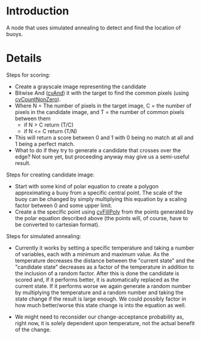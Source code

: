 # Introduction #

A node that uses simulated annealing to detect and find the location of buoys.


# Details #

Steps for scoring:
  * Create a grayscale image representing the candidate
  * Bitwise And ([cvAnd](http://opencv.willowgarage.com/documentation/operations_on_arrays.html#and)) it with the target to find the common pixels (using [cvCountNonZero](http://opencv.willowgarage.com/documentation/operations_on_arrays.html#countnonzero)).
  * Where N = The number of pixels in the target image, C = the number of pixels in the candidate image, and T = the number of common pixels between them
    * if N > C return (T/C)
    * if N <= C return (T/N)
  * This will return a score between 0 and 1 with 0 being no match at all and 1 being a perfect match.
  * What to do if they try to generate a candidate that crosses over the edge?  Not sure yet, but proceeding anyway may give us a semi-useful result.

Steps for creating candidate image:
  * Start with some kind of polar equation to create a polygon approximating a buoy from a specific central point.  The scale of the buoy can be changed by simply multiplying this equation by a scaling factor between 0 and some upper limit.
  * Create a the specific point using [cvFillPoly](http://opencv.willowgarage.com/documentation/drawing_functions.html#fillpoly) from the points generated by the polar equation described above (the points will, of course, have to be converted to cartesian format).

Steps for simulated annealing:
  * Currently it works by setting a specific temperature and taking a number of variables, each with a minimum and maximum value.  As the temperature decreases the distance between the "current state" and the "candidate state" decreases as a factor of the temperature in addition to the inclusion of a random factor.  After this is done the candidate is scored and, if it performs better, it is automatically replaced as the current state.  If it performs worse we again generate a random number by multiplying the temperature and a random number and taking the state change if the result is large enough.  We could possibly factor in how much better/worse this state change is into the equation as well.

  * We might need to reconsider our change-acceptance probability as, right now, it is solely dependent upon temperature, not the actual benefit of the change.